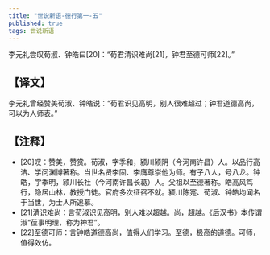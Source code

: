 ```yaml
---
title: "世说新语-德行第一-五"
published: true
tags: 世说新语
---
```


李元礼尝叹荀淑、钟皓曰[20]：“荀君清识难尚[21]，钟君至德可师[22]。”

## 【译文】

李元礼曾经赞美荀淑、钟皓说：“荀君识见高明，别人很难超过；钟君道德高尚，可以为人师表。”

## 【注释】

- [20]叹：赞美，赞赏。荀淑，字季和，颍川颍阴（今河南许昌）人。以品行高洁、学问渊博著称。当世名贤李固、李膺尊崇他为师。有子八人，号八龙。钟皓，字季明，颍川长社（今河南许昌长葛）人。父祖以至德著称。皓高风笃行，隐居山林，教授门徒。官府多次征召不就。颍川陈寔、荀淑、钟皓均闻名于当世，为士人所追慕。
- [21]清识难尚：言荀淑识见高明，别人难以超越。尚，超越。《后汉书》本传谓淑“莅事明理，称为神君”。
- [22]至德可师：言钟皓道德高尚，值得人们学习。至德，极高的道德。可师，值得效仿。
